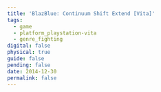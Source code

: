 ```yaml
---
title: 'BlazBlue: Continuum Shift Extend [Vita]'
tags:
  - game
  - platform_playstation-vita
  - genre_fighting
digital: false
physical: true
guide: false
pending: false
date: 2014-12-30
permalink: false
---
```

